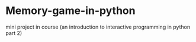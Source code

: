 # Memory-game-in-python
mini project in course (an introduction to interactive programming in python part 2)
